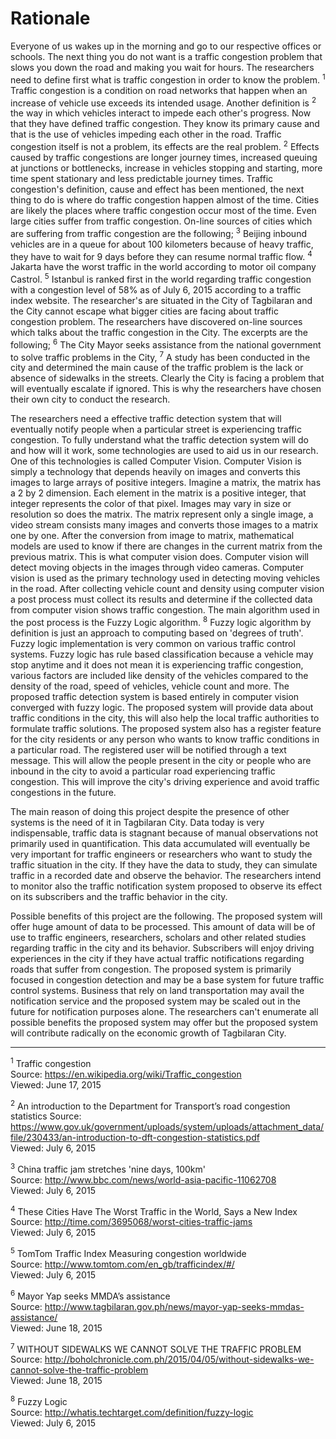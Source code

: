 # Rationale

Everyone of us wakes up in the morning and go to our respective offices or schools.
The next thing you do not want is a traffic congestion problem that slows you down
the road and making you wait for hours. The researchers need to define first what is
traffic congestion in order to know the problem. <sup>1</sup> Traffic congestion is a
condition on road networks that happen when an increase of vehicle use exceeds its
intended usage. Another definition is <sup>2</sup> the way in which vehicles interact
to impede each other's progress. Now that they have defined traffic congestion. They
know its primary cause and that is the use of vehicles impeding each other in the road.
Traffic congestion itself is not a problem, its effects are the real problem. <sup>2</sup>
Effects caused by traffic congestions are longer journey times, increased queuing at
junctions or bottlenecks, increase in vehicles stopping and starting, more
time spent stationary and less predictable journey times. Traffic congestion's definition,
cause and effect has been mentioned, the next thing to do is where do traffic congestion
happen almost of the time. Cities are likely the places where traffic
congestion occur most of the time. Even large cities suffer from traffic congestion.
On-line sources of cities which are suffering from traffic congestion are the following;
<sup>3</sup> Beijing inbound vehicles are in a queue for about 100 kilometers because
of heavy traffic, they have to wait for 9 days before they can resume normal traffic flow.
<sup>4</sup> Jakarta have the worst traffic in the world according to motor oil company
Castrol. <sup>5</sup> Istanbul is ranked first in the world regarding traffic congestion
with a congestion level of 58% as of July 6, 2015 according to a traffic index website.
The researcher's are situated in the City of Tagbilaran and the City cannot escape what
bigger cities are facing about traffic congestion problem. The researchers have discovered
on-line sources which talks about the traffic congestion in the City. The excerpts are the
following; <sup>6</sup> The City Mayor seeks assistance from the national government to
solve traffic problems in the City, <sup>7</sup> A study has been conducted in the city
and determined the main cause of the traffic problem is the lack or absence of sidewalks
in the streets. Clearly the City is facing a problem that will eventually escalate if ignored.
This is why the researchers have chosen their own city to conduct the research.

The researchers need a effective traffic detection system that will eventually notify people
when a particular street is experiencing traffic congestion. To fully understand what the traffic
detection system will do and how will it work, some technologies are used to aid us in our
research. One of this technologies is called Computer Vision. Computer Vision is simply a
technology that depends heavily on images and converts this images to large arrays of positive integers.
Imagine a matrix, the matrix has a 2 by 2 dimension. Each element in the matrix is a positive integer,
that integer represents the color of that pixel. Images may vary in size or resolution so does the
matrix. The matrix represent only a single image, a video stream consists many images and converts
those images to a matrix one by one. After the conversion from image to matrix, mathematical models
are used to know if there are changes in the current matrix from the previous matrix. This is what
computer vision does. Computer vision will detect moving objects in the images through video cameras.
Computer vision is used as the primary technology used in detecting moving vehicles in the road.
After collecting vehicle count and density using computer vision a post process must collect its
results and determine if the collected data from computer vision shows traffic congestion. The main
algorithm used in the post process is the Fuzzy Logic algorithm. <sup>8</sup> Fuzzy logic algorithm
by definition is just an approach to computing based on 'degrees of truth'. Fuzzy logic implementation
is very common on various traffic control systems. Fuzzy logic has rule based classification because a vehicle
may stop anytime and it does not mean it is experiencing traffic congestion, various factors are included
like density of the vehicles compared to the density of the road, speed of vehicles, vehicle count and more.
The proposed traffic detection system is based entirely in computer vision converged with fuzzy logic.
The proposed system will provide data about traffic conditions in the city, this will also help the local
traffic authorities to formulate traffic solutions. The proposed system also has a register feature for
the city residents or any person who wants to know traffic conditions in a particular road. The registered
user will be notified through a text message. This will allow the people present in the city
or people who are inbound in the city to avoid a particular road experiencing traffic congestion. This will
improve the city's driving experience and avoid traffic congestions in the future.

The main reason of doing this project despite the presence of other systems is the need of it in Tagbilaran
City. Data today is very indispensable, traffic data is stagnant because of manual observations not primarily
used in quantification. This data accumulated will eventually be very important for traffic engineers or
researchers who want to study the traffic situation in the city. If they have the data to study, they can
simulate traffic in a recorded date and observe the behavior. The researchers intend to monitor also the
traffic notification system proposed to observe its effect on its subscribers and the traffic behavior in
the city.

Possible benefits of this project are the following. The proposed system will offer huge amount of data to
be processed. This amount of data will be of use to traffic engineers, researchers, scholars and other related
studies regarding traffic in the city and its behavior. Subscribers will enjoy driving experiences in the city
if they have actual traffic notifications regarding roads that suffer from congestion. The proposed system is
primarily focused in congestion detection and may be a base system for future traffic control systems. Business
that rely on land transportation may avail the notification service and the proposed system may be scaled out
in the future for notification purposes alone. The researchers can't enumerate all possible benefits the proposed
system may offer but the proposed system will contribute radically on the economic growth of Tagbilaran City.

---

<sup>1</sup> Traffic congestion  
Source: https://en.wikipedia.org/wiki/Traffic_congestion  
Viewed: June 17, 2015

<sup>2</sup> An introduction to the Department for Transport’s road congestion statistics
Source: https://www.gov.uk/government/uploads/system/uploads/attachment_data/file/230433/an-introduction-to-dft-congestion-statistics.pdf  
Viewed: July 6, 2015

<sup>3</sup> China traffic jam stretches 'nine days, 100km'  
Source: http://www.bbc.com/news/world-asia-pacific-11062708  
Viewed: July 6, 2015

<sup>4</sup> These Cities Have The Worst Traffic in the World, Says a New Index  
Source: http://time.com/3695068/worst-cities-traffic-jams  
Viewed: July 6, 2015

<sup>5</sup> TomTom Traffic Index Measuring congestion worldwide  
Source: http://www.tomtom.com/en_gb/trafficindex/#/  
Viewed: July 6, 2015

<sup>6</sup> Mayor Yap seeks MMDA’s assistance  
Source: http://www.tagbilaran.gov.ph/news/mayor-yap-seeks-mmdas-assistance/  
Viewed: June 18, 2015

<sup>7</sup> WITHOUT SIDEWALKS WE CANNOT SOLVE THE TRAFFIC PROBLEM  
Source: http://boholchronicle.com.ph/2015/04/05/without-sidewalks-we-cannot-solve-the-traffic-problem  
Viewed: June 18, 2015

<sup>8</sup> Fuzzy Logic  
Source: http://whatis.techtarget.com/definition/fuzzy-logic  
Viewed: July 6, 2015